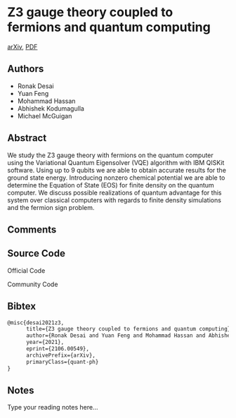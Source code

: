 
# Z3 gauge theory coupled to fermions and quantum computing

[arXiv](https://arxiv.org/abs/2106.0549), [PDF](https://arxiv.org/pdf/2106.0549.pdf)

## Authors

- Ronak Desai
- Yuan Feng
- Mohammad Hassan
- Abhishek Kodumagulla
- Michael McGuigan

## Abstract

We study the Z3 gauge theory with fermions on the quantum computer using the Variational Quantum Eigensolver (VQE) algorithm with IBM QISKit software. Using up to 9 qubits we are able to obtain accurate results for the ground state energy. Introducing nonzero chemical potential we are able to determine the Equation of State (EOS) for finite density on the quantum computer. We discuss possible realizations of quantum advantage for this system over classical computers with regards to finite density simulations and the fermion sign problem.

## Comments



## Source Code

Official Code



Community Code



## Bibtex

```tex
@misc{desai2021z3,
      title={Z3 gauge theory coupled to fermions and quantum computing}, 
      author={Ronak Desai and Yuan Feng and Mohammad Hassan and Abhishek Kodumagulla and Michael McGuigan},
      year={2021},
      eprint={2106.00549},
      archivePrefix={arXiv},
      primaryClass={quant-ph}
}
```

## Notes

Type your reading notes here...

